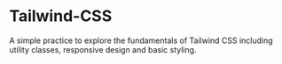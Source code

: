 # Tailwind-CSS
A simple practice to explore the fundamentals of Tailwind CSS including utility classes, responsive design and basic styling.
